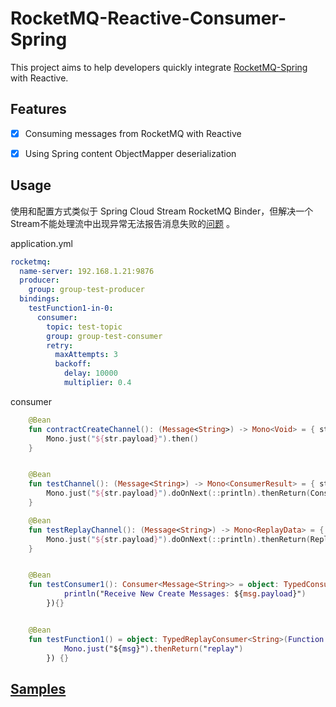 # RocketMQ-Reactive-Consumer-Spring

This project aims to help developers quickly integrate [RocketMQ-Spring](https://github.com/apache/rocketmq-spring) with Reactive.

## Features 

- [x] Consuming messages from RocketMQ with Reactive
- [x] Using Spring content ObjectMapper deserialization


## Usage
使用和配置方式类似于 Spring Cloud Stream RocketMQ Binder，但解决一个Stream不能处理流中出现异常无法报告消息失败的[问题](https://github.com/spring-cloud/spring-cloud-stream/issues/2892) 。

application.yml
```yml
rocketmq:
  name-server: 192.168.1.21:9876
  producer:
    group: group-test-producer
  bindings:
    testFunction1-in-0:
      consumer:
        topic: test-topic
        group: group-test-consumer
        retry:
          maxAttempts: 3
          backoff:
            delay: 10000
            multiplier: 0.4
```

consumer
```kotlin
    @Bean
    fun contractCreateChannel(): (Message<String>) -> Mono<Void> = { str ->
        Mono.just("${str.payload}").then()
    }


    @Bean
    fun testChannel(): (Message<String>) -> Mono<ConsumerResult> = { str ->
        Mono.just("${str.payload}").doOnNext(::println).thenReturn(ConsumerResult.SUCCESS)
    }

    @Bean
    fun testReplayChannel(): (Message<String>) -> Mono<ReplayData> = { str ->
        Mono.just("${str.payload}").doOnNext(::println).thenReturn(ReplayData())
    }


    @Bean
    fun testConsumer1(): Consumer<Message<String>> = object: TypedConsumer<Message<String>>(Consumer { msg ->
            println("Receive New Create Messages: ${msg.payload}")
        }){}


    @Bean
    fun testFunction1() = object: TypedReplayConsumer<String>(Function { msg ->
            Mono.just("${msg}").thenReturn("replay")
        }) {}

```

## [Samples](https://github.com/cooperlyt/rocketmq-reactive-client-spring/tree/master/rocketmq-reactive-client-spring-boot-starter/src/test/kotlin/io/github/cooperlyt/rocketmq/client/support)

